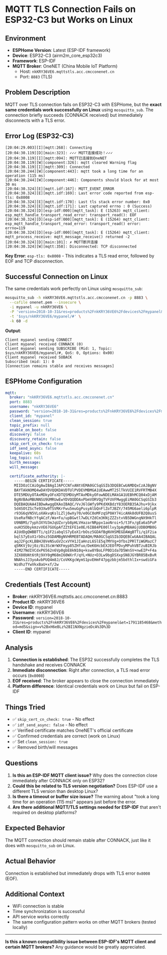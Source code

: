 # MQTT TLS Connection Fails on ESP32-C3 but Works on Linux

## Environment
- **ESPHome Version**: Latest (ESP-IDF framework)
- **Device**: ESP32-C3 (airm2m_core_esp32c3)
- **Framework**: ESP-IDF
- **MQTT Broker**: OneNET (China Mobile IoT Platform)
  - Host: `nkKRY36VE6.mqttstls.acc.cmcconenet.cn`
  - Port: `8883` (TLS)

## Problem Description
MQTT over TLS connection fails on ESP32-C3 with ESPHome, but the **exact same credentials work successfully on Linux** using `mosquitto_sub`. The connection briefly succeeds (CONNACK received) but immediately disconnects with a TLS error.

## Error Log (ESP32-C3)
```
[20:04:29.003][I][mqtt:268]: Connecting
[20:04:30.119][D][main:323]: ✓✓✓ MQTT连接成功！✓✓✓
[20:04:30.119][I][mqtt:094]: MQTT已连接到OneNET
[20:04:30.119][W][component:326]: mqtt cleared Warning flag
[20:04:30.119][I][mqtt:309]: Connected
[20:04:30.244][W][component:443]: mqtt took a long time for an operation (115 ms)
[20:04:30.244][W][component:446]: Components should block for at most 30 ms
[20:04:30.324][E][mqtt.idf:167]: MQTT_EVENT_ERROR
[20:04:30.324][E][mqtt.idf:169]: Last error code reported from esp-tls: 0x8008
[20:04:30.324][E][mqtt.idf:170]: Last tls stack error number: 0x0
[20:04:30.324][E][mqtt.idf:171]: Last captured errno : 0 (Success)
[20:04:30.324][D][esp-idf:000][mqtt_task]: E (15263) mqtt_client: esp_mqtt_handle_transport_read_error: transport_read(): EOF
[20:04:30.324][D][esp-idf:000][mqtt_task]: E (15264) mqtt_client: esp_mqtt_handle_transport_read_error: transport_read() error: errno=119
[20:04:30.324][D][esp-idf:000][mqtt_task]: E (15264) mqtt_client: mqtt_process_receive: mqtt_message_receive() returned -2
[20:04:30.324][D][main:101]: ✗ MQTT断开连接
[20:04:30.324][W][mqtt:358]: Disconnected: TCP disconnected
```

**Key Error**: `esp-tls: 0x8008` - This indicates a TLS read error, followed by EOF and TCP disconnection.

## Successful Connection on Linux
The same credentials work perfectly on Linux using `mosquitto_sub`:

```bash
mosquitto_sub -h nkKRY36VE6.mqttstls.acc.cmcconenet.cn -p 8883 \
  --cafile onenet.pem --insecure \
  -i mypanel -u nkKRY36VE6 \
  -P 'version=2018-10-31&res=products%2FnkKRY36VE6%2Fdevices%2Fmypanel&et=1791185468&method=md5&sign=v%2BxH6eBLz%2BI1NXNgzieDcA%3D%3D' \
  -t '$sys/nkKRY36VE6/mypanel/#' \
  -k 60 -d
```

**Output**:
```
Client mypanel sending CONNECT
Client mypanel received CONNACK (0)
Client mypanel sending SUBSCRIBE (Mid: 1, Topic: $sys/nkKRY36VE6/mypanel/#, QoS: 0, Options: 0x00)
Client mypanel received SUBACK
Subscribed (mid: 1): 0
[Connection remains stable and receives messages]
```

## ESPHome Configuration

```yaml
mqtt:
  broker: "nkKRY36VE6.mqttstls.acc.cmcconenet.cn"
  port: 8883
  username: "nkKRY36VE6"
  password: "version=2018-10-31&res=products%2FnkKRY36VE6%2Fdevices%2Fmypanel&et=1791185468&method=md5&sign=v%2BxH6eBLz%2BI1NXNgzieDcA%3D%3D"
  client_id: "mypanel"
  clean_session: true
  topic_prefix: null
  enable_on_boot: false
  discovery: false
  discovery_retain: false
  skip_cert_cn_check: true
  idf_send_async: false
  keepalive: 60s
  log_topic: null
  birth_message:
  will_message:
  
  certificate_authority: |-
    -----BEGIN CERTIFICATE-----
    MIIDOzCCAiOgAwIBAgIJAPCCNfxANtVEMA0GCSqGSIb3DQEBCwUAMDQxCzAJBgNV
    BAYTAkNOMQ4wDAYDVQQKDAVDTUlPVDEVMBMGA1UEAwwMT25lTkVUIE1RVFRTMB4X
    DTE5MDUyOTAxMDkyOFoXDTQ5MDUyMTAxMDkyOFowNDELMAkGA1UEBhMCQ04xDjAM
    BgNVBAoMBUNNSU9UMRUwEwYDVQQDDAxPbmVORVQgTVFUVFMwggEiMA0GCSqGSIb3
    DQEBAQUAA4IBDwAwggEKAoIBAQC/VvJ6lGWfy9PKdXKBdzY83OERB35AJhu+9jkx
    5d4SOtZScTe93Xw9TSVRKrFwu5muGgPusyAlbQnFlZoTJBZY/745MG6aeli6plpR
    r93G6qVN5VLoXAkvqKslLZlj6wXy70/e0GC0oMFzqSP0AY74icANk8dUFB2Q8usS
    UseRafNBcYfqACzF/Wa+Fu/upBGwtl7wDLYZdCm3KNjZZZstvVB5DWGnqNX9HkTl
    U9NBMS/7yph3XYU3mJqUZxryb8pHLVHazarNRppx1aoNroi+5/t3Fx/gEa6a5PoP
    ouH35DbykmzvVE67GUGpAfZZtEFE1e0E/6IB84PE00llvy3pAgMBAAGjUDBOMB0G
    A1UdDgQWBBTTi/q1F2iabqlS7yEoX1rbOsz5GDAfBgNVHSMEGDAWgBTTi/q1F2ia
    bqlS7yEoX1rbOsz5GDAMBgNVHRMEBTADAQH/MA0GCSqGSIb3DQEBCwUAA4IBAQAL
    aqJ2FgcKLBBHJ8VeNSuGV2cxVYH1JIaHnzL6SlE5q7MYVg+Ofbs2PRlTiWGMazC7
    q5RKVj9zj0z/8i3ScWrWXFmyp85ZHfuo/DeK6HcbEXJEOfPDvyMPuhVBTzuBIRJb
    41M27NdIVCdxP6562n6Vp0gbE8kN10q+ksw8YBoLFP0D1da7D5WnSV+nwEIP+F4a
    3ZX80bNt6tRj9XY0gM68mI60WXrF/qYL+NUz+D3Lw9bgDSXxpSN8JGYBR85BxBvR
    NNAhsJJ3yoAvbPUQ4m8J/CoVKKgcWymS1pvEHmF47pgzbbjm5bdthlIx+swdiGFa
    WzdhzTYwVkxBaU+xf/2w
    -----END CERTIFICATE-----
```

## Credentials (Test Account)
- **Broker**: nkKRY36VE6.mqttstls.acc.cmcconenet.cn:8883
- **Product ID**: nkKRY36VE6
- **Device ID**: mypanel
- **Username**: nkKRY36VE6
- **Password**: `version=2018-10-31&res=products%2FnkKRY36VE6%2Fdevices%2Fmypanel&et=1791185468&method=md5&sign=v%2BxH6eBLz%2BI1NXNgzieDcA%3D%3D`
- **Client ID**: mypanel

## Analysis

1. **Connection is established**: The ESP32 successfully completes the TLS handshake and receives CONNACK
2. **Immediate disconnection**: Right after connection, a TLS read error occurs (`0x8008`)
3. **EOF received**: The broker appears to close the connection immediately
4. **Platform difference**: Identical credentials work on Linux but fail on ESP-IDF

## Things Tried
- ✅ `skip_cert_cn_check: true` - No effect
- ✅ `idf_send_async: false` - No effect
- ✅ Verified certificate matches OneNET's official certificate
- ✅ Confirmed credentials are correct (work on Linux)
- ✅ Set `clean_session: true`
- ✅ Removed birth/will messages

## Questions

1. **Is this an ESP-IDF MQTT client issue?** Why does the connection close immediately after CONNACK only on ESP32?
2. **Could this be related to TLS version negotiation?** Does ESP-IDF use a different TLS version than desktop Linux?
3. **Is there a timeout or buffer size issue?** The warning about "took a long time for an operation (115 ms)" appears just before the error.
4. **Are there additional MQTT/TLS settings needed for ESP-IDF** that aren't required on desktop platforms?

## Expected Behavior
The MQTT connection should remain stable after CONNACK, just like it does with `mosquitto_sub` on Linux.

## Actual Behavior
Connection is established but immediately drops with TLS error `0x8008` (EOF).

## Additional Context
- WiFi connection is stable
- Time synchronization is successful
- API service works correctly
- The same configuration pattern works on other MQTT brokers (tested locally)

---

**Is this a known compatibility issue between ESP-IDF's MQTT client and certain MQTT brokers?** Any guidance would be greatly appreciated.
